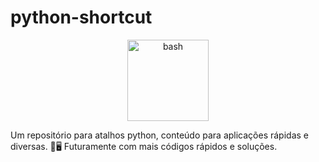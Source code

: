 # python-shortcut

<p align="center">
  <a target="_blank" rel="noreferrer"> <img src="https://upload.wikimedia.org/wikipedia/commons/thumb/c/c3/Python-logo-notext.svg/1869px-Python-logo-notext.svg.png" alt="bash" height="130"/> </a>
</p>

Um repositório para atalhos python, conteúdo para aplicações rápidas e diversas. 🐛🖥️ Futuramente com mais códigos rápidos e soluções.